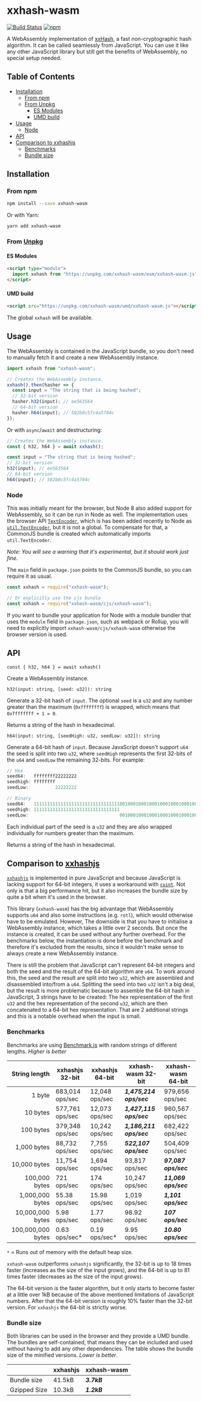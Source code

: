 # xxhash-wasm

[![Build Status][travis-badge]][travis]
[![npm][npm-badge]][npm-link]

A WebAssembly implementation of [xxHash][xxhash], a fast non-cryptographic hash
algorithm. It can be called seamlessly from JavaScript. You can use it like any
other JavaScript library but still get the benefits of WebAssembly, no special
setup needed.

## Table of Contents

<!-- vim-markdown-toc GFM -->

* [Installation](#installation)
  * [From npm](#from-npm)
  * [From Unpkg](#from-unpkg)
    * [ES Modules](#es-modules)
    * [UMD build](#umd-build)
* [Usage](#usage)
  * [Node](#node)
* [API](#api)
* [Comparison to xxhashjs](#comparison-to-xxhashjs)
  * [Benchmarks](#benchmarks)
  * [Bundle size](#bundle-size)

<!-- vim-markdown-toc -->

## Installation

### From npm

```sh
npm install --save xxhash-wasm
```

Or with Yarn:

```sh
yarn add xxhash-wasm
```

### From [Unpkg][unpkg]

#### ES Modules

```html
<script type="module">
  import xxhash from "https://unpkg.com/xxhash-wasm/esm/xxhash-wasm.js";
</script>
```

#### UMD build

```html
<script src="https://unpkg.com/xxhash-wasm/umd/xxhash-wasm.js"></script>
```

The global `xxhash` will be available.

## Usage

The WebAssembly is contained in the JavaScript bundle, so you don't need to
manually fetch it and create a new WebAssembly instance.

```javascript
import xxhash from "xxhash-wasm";

// Creates the WebAssembly instance.
xxhash().then(hasher => {
  const input = "The string that is being hashed";
  // 32-bit version
  hasher.h32(input); // ee563564
  // 64-bit version
  hasher.h64(input); // 502b0c5fc4a5704c
});
```

Or with `async`/`await` and destructuring:

```javascript
// Creates the WebAssembly instance.
const { h32, h64 } = await xxhash();

const input = "The string that is being hashed";
// 32-bit version
h32(input); // ee563564
// 64-bit version
h64(input); // 502b0c5fc4a5704c
```

### Node

This was initially meant for the browser, but Node 8 also added support for
WebAssembly, so it can be run in Node as well. The implementation uses
the browser API [`TextEncoder`][textencoder-mdn], which is has been added
recently to Node as [`util.TextEncoder`][textencoder-node], but it is not
a global. To compensate for that, a CommonJS bundle is created which
automatically imports `util.TextEncoder`.

*Note: You will see a warning that it's experimental, but it should work just
fine.*

The `main` field in `package.json` points to the CommonJS bundle, so you can
require it as usual.

```javascript
const xxhash = require("xxhash-wasm");

// Or explicitly use the cjs bundle
const xxhash = require("xxhash-wasm/cjs/xxhash-wasm");
```

If you want to bundle your application for Node with a module bundler that uses
the `module` field in `package.json`, such as webpack or Rollup, you will need
to explicitly import `xxhash-wasm/cjs/xxhash-wasm` otherwise the browser version
is used.

## API

`const { h32, h64 } = await xxhash()`

Create a WebAssembly instance.

`h32(input: string, [seed: u32]): string`

Generate a 32-bit hash of `input`. The optional `seed` is a `u32` and any number
greater than the maximum (`0xffffffff`) is wrapped, which means that
`0xffffffff + 1 = 0`.

Returns a string of the hash in hexadecimal.

`h64(input: string, [seedHigh: u32, seedLow: u32]): string`

Generate a 64-bit hash of `input`. Because JavaScript doesn't support `u64` the
seed is split into two `u32`, where `seedHigh` represents the first 32-bits of
the `u64` and `seedLow` the remaining 32-bits. For example:

```javascript
// Hex
seed64:   ffffffff22222222
seedhigh: ffffffff
seedLow:          22222222

// Binary
seed64:   1111111111111111111111111111111100100010001000100010001000100010
seedhigh: 11111111111111111111111111111111
seedLow:                                  00100010001000100010001000100010
```

Each individual part of the seed is a `u32` and they are also wrapped
individually for numbers greater than the maximum.

Returns a string of the hash in hexadecimal.

## Comparison to [xxhashjs][xxhashjs]

[`xxhashjs`][xxhashjs] is implemented in pure JavaScript and because JavaScript
is lacking support for 64-bit integers, it uses a workaround with
[`cuint`][cuint]. Not only is that a big performance hit, but it also increases
the bundle size by quite a bit when it's used in the browser.

This library (`xxhash-wasm`) has the big advantage that WebAssembly supports
`u64` and also some instructions (e.g. `rotl`), which would otherwise have
to be emulated. However, The downside is that you have to initialise
a WebAssembly instance, which takes a little over 2 seconds. But once the
instance is created, it can be used without any further overhead. For the
benchmarks below, the instantiation is done before the benchmark and therefore
it's excluded from the results, since it wouldn't make sense to always create
a new WebAssembly instance.

There is still the problem that JavaScript can't represent 64-bit integers and
both the seed and the result of the 64-bit algorithm are `u64`. To work around
this, the seed and the result are split into two `u32`, which are assembled and
disassembled into/from a `u64`. Splitting the seed into two `u32` isn't a big
deal, but the result is more problematic because to assemble the 64-bit hash in
JavaScript, 3 strings have to be created: The hex representation of the first
`u32` and the hex representation of the second `u32`, which are then
concatenated to a 64-bit hex representation. That are 2 additional strings and
this is a notable overhead when the input is small.

### Benchmarks

Benchmarks are using [Benchmark.js][benchmarkjs] with random strings of
different lengths. *Higher is better*

| String length             | xxhashjs 32-bit    | xxhashjs 64-bit    | xxhash-wasm 32-bit        | xxhash-wasm 64-bit     |
| ------------------------: | ------------------ | ------------------ | ------------------------- | ---------------------- |
| 1 byte                    | 683,014 ops/sec    | 12,048 ops/sec     | ***1,475,214 ops/sec***   | 979,656 ops/sec        |
| 10 bytes                  | 577,761 ops/sec    | 12,073 ops/sec     | ***1,427,115 ops/sec***   | 960,567 ops/sec        |
| 100 bytes                 | 379,348 ops/sec    | 10,242 ops/sec     | ***1,186,211 ops/sec***   | 682,422 ops/sec        |
| 1,000 bytes               | 88,732 ops/sec     | 7,755 ops/sec      | ***522,107 ops/sec***     | 504,409 ops/sec        |
| 10,000 bytes              | 11,754 ops/sec     | 1,694 ops/sec      | 93,817 ops/sec            | ***97,087 ops/sec***   |
| 100,000 bytes             | 721 ops/sec        | 174 ops/sec        | 10,247 ops/sec            | ***11,069 ops/sec***   |
| 1,000,000 bytes           | 55.38 ops/sec      | 15.98 ops/sec      | 1,019 ops/sec             | ***1,101 ops/sec***    |
| 10,000,000 bytes          | 5.98 ops/sec       | 1.77 ops/sec       | 98.92 ops/sec             | ***107 ops/sec***      |
| 100,000,000 bytes         | 0.63 ops/sec*      | 0.19 ops/sec*      | 9.95 ops/sec              | ***10.80 ops/sec***    |

`*` = Runs out of memory with the default heap size.

`xxhash-wasm` outperforms `xxhashjs` significantly, the 32-bit is up to 18 times
faster (increases as the size of the input grows), and the 64-bit is up to 81
times faster (decreases as the size of the input grows).

The 64-bit version is the faster algorithm, but it only starts to become faster
at a little over 1kB because of the above mentioned limitations of JavaScript
numbers. After that the 64-bit version is roughly 10% faster than the 32-bit
version. For `xxhashjs` the 64-bit is strictly worse.

### Bundle size

Both libraries can be used in the browser and they provide a UMD bundle. The
bundles are self-contained, that means they can be included and used without
having to add any other dependencies. The table shows the bundle size of the
minified versions. *Lower is better*.

|                | xxhashjs   | xxhash-wasm   |
| -------------- | ---------- | ------------- |
| Bundle size    | 41.5kB     | ***3.7kB***   |
| Gzipped Size   | 10.3kB     | ***1.2kB***   |

[benchmarkjs]: https://benchmarkjs.com/
[cuint]: https://github.com/pierrec/js-cuint
[npm-badge]: https://img.shields.io/npm/v/xxhash-wasm.svg?style=flat-square
[npm-link]: https://www.npmjs.com/package/xxhash-wasm
[textencoder-mdn]: https://developer.mozilla.org/en-US/docs/Web/API/TextEncoder/TextEncoder
[textencoder-node]: https://nodejs.org/api/util.html#util_class_util_textencoder
[travis]: https://travis-ci.org/jungomi/xxhash-wasm
[travis-badge]: https://img.shields.io/travis/jungomi/xxhash-wasm/master.svg?style=flat-square
[unpkg]: https://unpkg.com/
[xxhash]: https://github.com/Cyan4973/xxHash
[xxhashjs]: https://github.com/pierrec/js-xxhash
